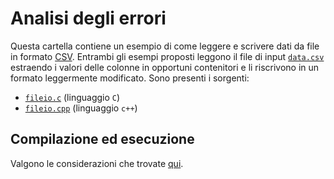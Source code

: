 # Analisi degli errori

Questa cartella contiene un esempio di come leggere e scrivere dati da file in formato [CSV](https://it.wikipedia.org/wiki/Comma-separated_values). Entrambi gli esempi proposti leggono il file di input [`data.csv`](data.csv) estraendo i valori delle colonne in opportuni contenitori e li riscrivono in un formato leggermente modificato. Sono presenti i sorgenti:
- [`fileio.c`](fileio.c) (linguaggio `C`)
- [`fileio.cpp`](fileio.cpp) (linguaggio `c++`)

## Compilazione ed esecuzione

Valgono le considerazioni che trovate [qui](https://github.com/physycom/meccatronica-istfisgen/blob/main/1_erf/README.md).
